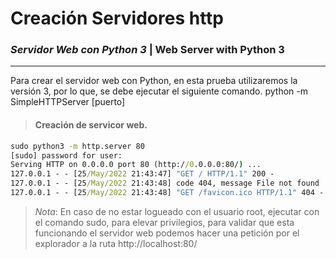 # Creación Servidores http
### _Servidor Web con Python 3_ | Web Server with Python 3
____
Para crear el servidor web con Python, en esta prueba utilizaremos la versión 3, por lo que, se debe ejecutar el siguiente comando. python -m SimpleHTTPServer [puerto]

> #### Creación de servicor web.
```bat
sudo python3 -m http.server 80
[sudo] password for user: 
Serving HTTP on 0.0.0.0 port 80 (http://0.0.0.0:80/) ...
127.0.0.1 - - [25/May/2022 21:43:47] "GET / HTTP/1.1" 200 -
127.0.0.1 - - [25/May/2022 21:43:48] code 404, message File not found
127.0.0.1 - - [25/May/2022 21:43:48] "GET /favicon.ico HTTP/1.1" 404 -

```
>*_Nota_*: En caso de no estar logueado con el usuario root, ejecutar con el comando sudo, para elevar privilegios, para validar que esta funcionando el servidor web podemos hacer una petición por el explorador a la ruta http://localhost:80/


